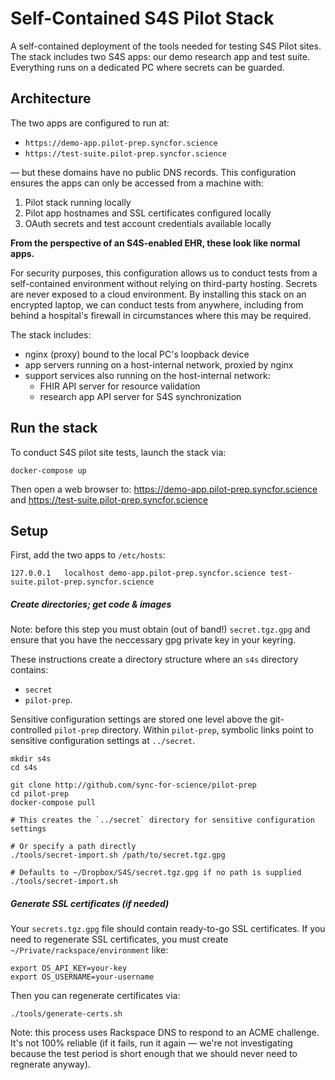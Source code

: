 # Self-Contained S4S Pilot Stack

A self-contained deployment of the tools needed for testing S4S Pilot sites.
The stack includes two S4S apps: our demo research app and test suite.
Everything runs on a dedicated PC where secrets can be guarded.

## Architecture

The two apps are configured to run at:
 * `https://demo-app.pilot-prep.syncfor.science`
 * `https://test-suite.pilot-prep.syncfor.science`

— but these domains have no public DNS records. This configuration ensures the
apps can only be accessed from a machine with:

1. Pilot stack running locally
2. Pilot app hostnames and SSL certificates configured locally
3. OAuth secrets and test account credentials available locally

**From the perspective of an S4S-enabled EHR, these look like normal apps.**

For security purposes, this configuration allows us to conduct tests from a
self-contained environment without relying on third-party hosting.  Secrets are
never exposed to a cloud environment. By installing this stack on an encrypted
laptop, we can conduct tests from anywhere, including from behind a hospital's
firewall in circumstances where this may be required.

The stack includes:

 * nginx (proxy) bound to the local PC's loopback device
 * app servers running on a host-internal network, proxied by nginx
 * support services also running on the host-internal network:
   * FHIR API server for resource validation
   * research app API server for S4S synchronization

## Run the stack

To conduct S4S pilot site tests, launch the stack via:

```shell
docker-compose up
```

Then open a web browser to: https://demo-app.pilot-prep.syncfor.science and
https://test-suite.pilot-prep.syncfor.science

## Setup

First, add the two apps to `/etc/hosts`:

```
127.0.0.1   localhost demo-app.pilot-prep.syncfor.science test-suite.pilot-prep.syncfor.science
```

##### Create directories; get code & images

Note: before this step you must obtain (out of band!) `secret.tgz.gpg` and 
ensure that you have the neccessary gpg private key in your keyring.

These instructions create a directory structure where an `s4s` directory
contains:

 * `secret`
 * `pilot-prep`.

Sensitive configuration settings are stored one level above the git-controlled
`pilot-prep` directory.  Within `pilot-prep`, symbolic links point to
sensitive configuration settings at `../secret`.


```shell
mkdir s4s
cd s4s

git clone http://github.com/sync-for-science/pilot-prep
cd pilot-prep
docker-compose pull

# This creates the `../secret` directory for sensitive configuration settings

# Or specify a path directly
./tools/secret-import.sh /path/to/secret.tgz.gpg

# Defaults to ~/Dropbox/S4S/secret.tgz.gpg if no path is supplied
./tools/secret-import.sh
```

##### Generate SSL certificates (if needed)

Your `secrets.tgz.gpg` file should contain ready-to-go SSL certificates. If you
need to regenerate SSL certificates, you must create
`~/Private/rackspace/environment` like:

```
export OS_API_KEY=your-key
export OS_USERNAME=your-username
```

Then you can regenerate certificates via:


```shell
./tools/generate-certs.sh
```

Note: this process uses Rackspace DNS to respond to an ACME challenge. It's not
100% reliable (if it fails, run it again — we're not investigating because the
test period is short enough that we should never need to regnerate anyway).
